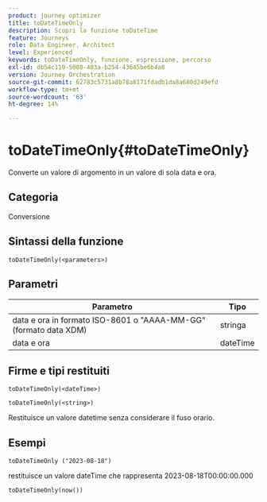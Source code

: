 ```yaml
---
product: journey optimizer
title: toDateTimeOnly
description: Scopri la funzione toDateTime
feature: Journeys
role: Data Engineer, Architect
level: Experienced
keywords: toDateTimeOnly, funzione, espressione, percorso
exl-id: db54c119-5080-403a-b254-43645be6b4a8
version: Journey Orchestration
source-git-commit: 62783c5731a8b78a8171fdadb1da8a680d249efd
workflow-type: tm+mt
source-wordcount: '63'
ht-degree: 14%

---
```


# toDateTimeOnly{#toDateTimeOnly}

Converte un valore di argomento in un valore di sola data e ora.

## Categoria

Conversione

## Sintassi della funzione

`toDateTimeOnly(<parameters>)`

## Parametri

| Parametro | Tipo |
|-----------|------------------|
| data e ora in formato ISO-8601 o &quot;AAAA-MM-GG&quot; (formato data XDM) | stringa |
| data e ora | dateTime |

## Firme e tipi restituiti

`toDateTimeOnly(<dateTime>)`

`toDateTimeOnly(<string>)`
<!--`toDateTimeOnly(<integer>,<integer>,<integer>)`
`toDateTimeOnly(<integer>,<integer>,<integer>,<integer>,<integer>,<integer>)`-->

Restituisce un valore datetime senza considerare il fuso orario.

## Esempi

`toDateTimeOnly ("2023-08-18")`

restituisce un valore dateTime che rappresenta 2023-08-18T00:00:00.000

`toDateTimeOnly(now())`

<!--`toDateTimeOnly(2016,8,18,23,17,59)`

Returns 2016-08-18T23:17:59.000.

`toDateTimeOnly(2016,8,18)`

Returns 2016-08-18T00:00:00.000.-->
